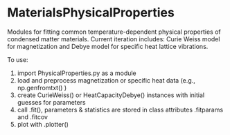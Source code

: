 # MaterialsPhysicalProperties

Modules for fitting common temperature-dependent physical properties of condensed matter materials. 
Current iteration includes: Curie Weiss model for magnetization and Debye model for specific heat lattice vibrations. 

To use:
1. import PhysicalProperties.py as a module
2. load and preprocess magnetization or specific heat data (e.g., np.genfromtxt() )
3. create CurieWeiss() or HeatCapacityDebye() instances with initial guesses for parameters
4. call .fit(), parameters & statistics are stored in class attributes .fitparams and .fitcov
5. plot with .plotter()
